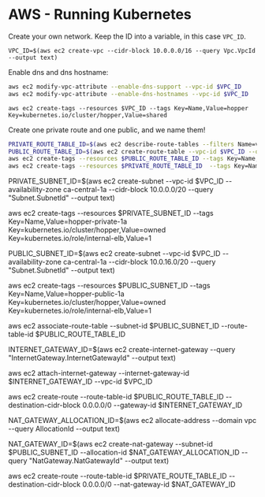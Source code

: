 # AWS - Running Kubernetes

Create your own network. Keep the ID into a variable, in this case `VPC_ID`.

`VPC_ID=$(aws ec2 create-vpc --cidr-block 10.0.0.0/16 --query Vpc.VpcId --output text)`

Enable dns and dns hostname:

```bash
aws ec2 modify-vpc-attribute --enable-dns-support --vpc-id $VPC_ID
aws ec2 modify-vpc-attribute --enable-dns-hostnames --vpc-id $VPC_ID
```
`aws ec2 create-tags --resources $VPC_ID --tags Key=Name,Value=hopper Key=kubernetes.io/cluster/hopper,Value=shared`

Create one private route and one public, and we name them! 

```bash
PRIVATE_ROUTE_TABLE_ID=$(aws ec2 describe-route-tables --filters Name=vpc-id,Values=$VPC_ID --query "RouteTables[0].RouteTableId" --output=text)
PUBLIC_ROUTE_TABLE_ID=$(aws ec2 create-route-table --vpc-id $VPC_ID --query "RouteTable.RouteTableId" --output text)
aws ec2 create-tags --resources $PUBLIC_ROUTE_TABLE_ID --tags Key=Name,Value=hopper-public
aws ec2 create-tags --resources $PRIVATE_ROUTE_TABLE_ID  --tags Key=Name,Value=hopper-private
```

PRIVATE_SUBNET_ID=$(aws ec2 create-subnet --vpc-id $VPC_ID --availability-zone ca-central-1a --cidr-block 10.0.0.0/20 --query "Subnet.SubnetId" --output text)

aws ec2 create-tags --resources $PRIVATE_SUBNET_ID --tags Key=Name,Value=hopper-private-1a Key=kubernetes.io/cluster/hopper,Value=owned Key=kubernetes.io/role/internal-elb,Value=1

PUBLIC_SUBNET_ID=$(aws ec2 create-subnet --vpc-id $VPC_ID --availability-zone ca-central-1a --cidr-block 10.0.16.0/20 --query "Subnet.SubnetId" --output text)

aws ec2 create-tags --resources $PUBLIC_SUBNET_ID  --tags Key=Name,Value=hopper-public-1a Key=kubernetes.io/cluster/hopper,Value=owned Key=kubernetes.io/role/internal-elb,Value=1

aws ec2 associate-route-table --subnet-id $PUBLIC_SUBNET_ID --route-table-id $PUBLIC_ROUTE_TABLE_ID

INTERNET_GATEWAY_ID=$(aws ec2 create-internet-gateway --query "InternetGateway.InternetGatewayId" --output text)

aws ec2 attach-internet-gateway --internet-gateway-id $INTERNET_GATEWAY_ID --vpc-id $VPC_ID

aws ec2 create-route --route-table-id $PUBLIC_ROUTE_TABLE_ID --destination-cidr-block 0.0.0.0/0 --gateway-id $INTERNET_GATEWAY_ID

NAT_GATEWAY_ALLOCATION_ID=$(aws ec2 allocate-address --domain vpc --query AllocationId --output text)

NAT_GATEWAY_ID=$(aws ec2 create-nat-gateway --subnet-id $PUBLIC_SUBNET_ID --allocation-id $NAT_GATEWAY_ALLOCATION_ID --query "NatGateway.NatGatewayId" --output text)

aws ec2 create-route --route-table-id $PRIVATE_ROUTE_TABLE_ID --destination-cidr-block 0.0.0.0/0 --nat-gateway-id $NAT_GATEWAY_ID
